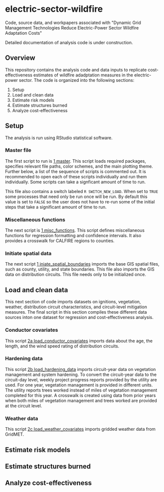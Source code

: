 # electric-sector-wildfire
Code, source data, and workpapers associated with "Dynamic Grid Management Technologies Reduce Electric-Power Sector Wildfire Adaptation Costs"

Detailed documentation of analysis code is under construction.

## Overview

This repository contains the analysis code and data inputs to replicate cost-effectiveness estimates of wildfire adadptation measures in the electric-power sector. The code is organized into the following sections:

1. Setup
2. Load and clean data
3. Estimate risk models
4. Estimate structures burned
5. Analyze cost-effectiveness

## Setup

The analysis is run using RStudio statistical software. 

### Master file

The first script to run is [1 master](https://github.com/cody-w/electric-sector-wildfire/blob/main/code/1%20master.R). This script loads required packages, specifies relevant file paths, color schemes, and the main plotting theme. Further below, a list of the sequence of scripts is commented out. It is recommended to open each of these scripts individually and run them individually. Some scripts can take a signficant amount of time to run.

This file also contains a switch labeled `R SWITCH_NEW_LOAD`. When set to `TRUE` some processes that need only be run once will be run. By default this value is set to `FALSE` so the user does not have to re-run some of the initial steps that take a significant amount of time to run.

### Miscellaneous functions

The next script is [1 misc_functions](https://github.com/cody-w/electric-sector-wildfire/blob/main/code/1%20misc_functions.R). This script defines miscellaneous functions for regression formatting and confidence intervals. It also provides a crosswalk for CALFIRE regions to counties. 

### Initiate spatial data

The next script [1 iniate_spatial_boundaries](https://github.com/cody-w/electric-sector-wildfire/blob/main/code/1%20iniate_spatial_boundaries.R) imports the base GIS spatial files, such as county, utility, and state boundaries. This file also imports the GIS data on distribution circuits. This file needs only to be initialized once. 

## Load and clean data

This next section of code imports datasets on ignitions, vegetation, weather, distribution circuit characteristics, and circuit-level mitigation measures. The final script in this section compiles these different data sources inton one dataset for regression and cost-effectiveness analysis. 

### Conductor covariates

This script [2a load_conductor_covariates](https://github.com/cody-w/electric-sector-wildfire/blob/main/code/2a%20load_conductor_covariates.R) imports data about the age, the length, and the wind speed rating of distribution circuits. 

### Hardening data

This script [2b load_hardening_data](https://github.com/cody-w/electric-sector-wildfire/blob/main/code/2b%20load_hardening_data.R) imports circuit-year data on vegetation management and system hardening. To convert the circuit-year data to the circuit-day level, weekly project progress reports provided by the utility are used. For one year, vegetation management is provided in different units. The utility reports trees worked instead of miles of vegetation management completed for this year. A crosswalk is created using data from prior years when both miles of vegetation management and trees worked are provided at the circuit level.

### Weather data
This script [2c load_weather_covariates](https://github.com/cody-w/electric-sector-wildfire/blob/main/code/2c%20load_weather_covariates.R) imports gridded weather data from GridMET. 

## Estimate risk models

## Estimate structures burned

## Analyze cost-effectiveness

